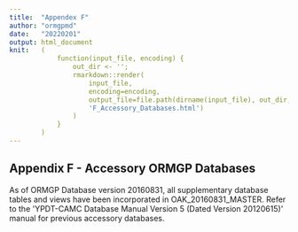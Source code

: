 ```yaml
---
title:  "Appendex F"
author: "ormgpmd"
date:   "20220201"
output: html_document
knit:   (
            function(input_file, encoding) {
                out_dir <- '';
                rmarkdown::render(
                    input_file,
                    encoding=encoding,
                    output_file=file.path(dirname(input_file), out_dir,
                    'F_Accessory_Databases.html')
                )
            }
        )
---
```


## Appendix F - Accessory ORMGP Databases

As of ORMGP Database version 20160831, all supplementary database tables and views have been incorporated in OAK_20160831_MASTER.  Refer to the 'YPDT-CAMC Database Manual Version 5 (Dated Version 20120615)' manual for previous accessory databases.


